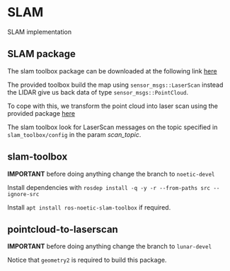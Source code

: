 # SLAM
SLAM implementation

## SLAM package

The slam toolbox package can be downloaded at the following link [here](https://github.com/SteveMacenski/slam_toolbox)

The provided toolbox build the map using `sensor_msgs::LaserScan` instead the LIDAR give us back data of type `sensor_msgs::PointCloud`.

To cope with this, we transform the point cloud into laser scan using the provided package [here]( http://wiki.ros.org/pointcloud_to_laserscan)

The slam toolbox look for LaserScan messages on the topic specified in `slam_toolbox/config` in the param *scan_topic*.


## slam-toolbox

**IMPORTANT** before doing anything change the branch to `noetic-devel`

Install dependencies with `rosdep install -q -y -r --from-paths src --ignore-src`

Install `apt install ros-noetic-slam-toolbox` if required.


## pointcloud-to-laserscan

**IMPORTANT** before doing anything change the branch to `lunar-devel`

Notice that `geometry2` is required to build this package.